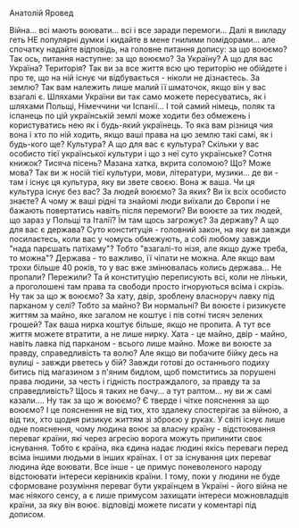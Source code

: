 Анатолій Яровед

Війна... всі мають воювати... всі і все заради перемоги...
Далі я викладу геть НЕ популярні думки і кидайте в мене гнилими помідорами... але спочатку надайте відповідь, на головне питання допису: за що воюємо?
Так ось, питання наступне: за що воюємо?
За Україну? А що для вас Україна?
Територія? Так ви за все життя всю цю територію не обійдете і про те, що на ній існує чи відбувається - ніколи не дізнаєтесь.
За землю? Так вам належить лише малий її шматочок, якщо він у вас взагалі є. Шляхами України ви так само можете пересуватись, як і шляхами Польщі, Німеччини чи Іспанії... І той самий німець, поляк та іспанець по цій українській землі може ходити без обмежень і користуватись нею як і будь-який українець. То яка вам різниця чия вона і хто по ній ходить, якщо ваші права на цю землю такі самі, як і будь-кого ще?
Культура? А що для вас є культура? Скільки у вас особисто тієї української культури і що з неї суто українське? Сотня книжок? Тисяча пісень? Мазана хатка, вкрита соломою? Що? Може мова? Так ви ж носій тієї культури, мови, літератури, музики... де ви - там і існує ця культура, яку ви звете своєю. Вона ж ваша. Чи ця культура існує без вас?
За людей воюємо? За яких? Ви їх всіх особисто знаєте? А чому ж ваші рідні та знайомі люди виїхали до Європи і не бажають повертатись навіть після перемоги? Ви воюєте за тих людей, що зараз у Польщі та Італії? Їм там щось загрожує?
За державу? А що для вас є держава? Суто конституція - головний закон, на яку ви завжди посилаєтесь, коли вас у чомусь обмежують, а собі любому завжди "нада парєшать патіхаму"? Тобто "взагалі-то нізя, але якщо дуже треба, то можна"? Держава - то важливо, її чіпати не можна. Але якщо вам трохи більше 40 років, то у вас вже змінювалась колись держава... Не пропали? Пережили? Та й конституцію переписують всі, коли не ліньки, а проголошені там права та свободи просто ігноруються всіма і скрізь.
Ну так за що ж воюємо?
За хату, двір, зроблену власноруч лавку під парканом у селі? Тобто за майно? Ви нормальні? Ви воюєте і ризикуєте життям за майно, яке загалом не коштує і пів сотні тисяч зелених грошей? Так ваша нирка коштує більше, якщо не пропита. А тут все життя можете втратити, а не лише нирку. Хата - це майно, двір - майно, навіть лавка під парканом - всього лише майно.
Може ви воюєте за правду, справедливість та волю? Але якщо ви побачите бійку десь на вулиці - завжди рветесь у бій? Завжди готові до останнього подиху битись під магазином з п'яним бидлом, щоб помститись за порушені права людини, за честь і гідність постраждалого, за правду та за справедливість? Щось я таких не бачу... а тут раптом... ну ви ж самі казали....
 Ну так за що ж воюємо?
Є тверде і чітке пояснення за що воюємо?
І це пояснення не від тих, хто здалеку спостерігає за війною, а від тих, хто щодня ризикує життям зі зброєю у руках.
У світі існує лише одне пояснення, чому людина воює за власну країну - відстоювання переваг країни, які через агресію ворога можуть припинити своє існування. Тобто є країна, яка єдина надає людині якісь переваги перед всіма іншими людьми в інших країнах. І от за існування цих переваг людина йде воювати. Все інше - це примус поневоленого народу відстоювати інтереси керівників країни.
І тому, поки у людини не буде сформоване розуміння переваг бути українцем в Україні - його війна не має ніякого сенсу, а є лише примусом захищати інтереси можновладців країни, за яку він воює.
відповіді можете писати у коментарі під дописом.